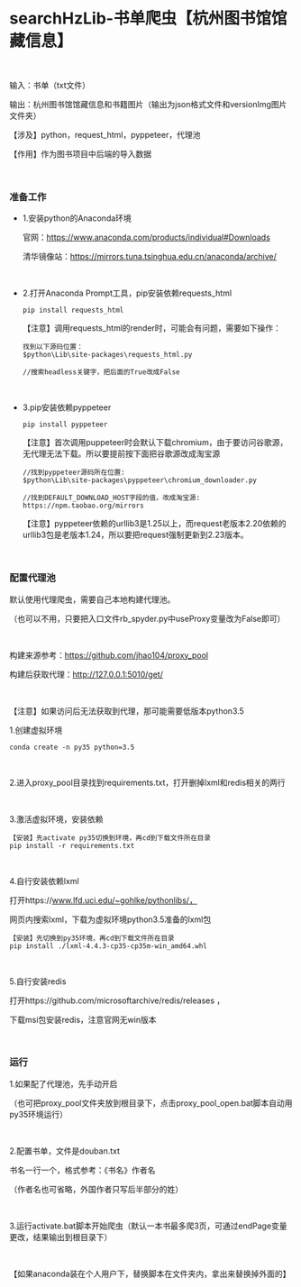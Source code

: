 searchHzLib-书单爬虫【杭州图书馆馆藏信息】
=======

<br>

输入：书单（txt文件）

输出：杭州图书馆馆藏信息和书籍图片（输出为json格式文件和versionImg图片文件夹）

【涉及】python，request_html，pyppeteer，代理池

【作用】作为图书项目中后端的导入数据

<br>

###  准备工作

- 1.安装python的Anaconda环境

  官网：https://www.anaconda.com/products/individual#Downloads

  清华镜像站：https://mirrors.tuna.tsinghua.edu.cn/anaconda/archive/

<br>

- 2.打开Anaconda Prompt工具，pip安装依赖requests_html

  ```
  pip install requests_html
  ```

  【注意】调用requests_html的render时，可能会有问题，需要如下操作：

  ```
  找到以下源码位置：
  $python\Lib\site-packages\requests_html.py
  
  //搜索headless关键字，把后面的True改成False
  ```

<br>

- 3.pip安装依赖pyppeteer

  ```
  pip install pyppeteer
  ```

  【注意】首次调用puppeteer时会默认下载chromium，由于要访问谷歌源，无代理无法下载。所以要提前按下面把谷歌源改成淘宝源

  ```
  //找到pyppeteer源码所在位置:
  $python\Lib\site-packages\pyppeteer\chromium_downloader.py
  
  //找到DEFAULT_DOWNLOAD_HOST字段的值，改成淘宝源:
  https://npm.taobao.org/mirrors
  ```

  【注意】pyppeteer依赖的urllib3是1.25以上，而request老版本2.20依赖的urllib3包是老版本1.24，所以要把request强制更新到2.23版本。

<br>  

###  配置代理池

默认使用代理爬虫，需要自己本地构建代理池。

（也可以不用，只要把入口文件rb_spyder.py中useProxy变量改为False即可）

<br>

构建来源参考：https://github.com/jhao104/proxy_pool

构建后获取代理：http://127.0.0.1:5010/get/

<br>

【注意】如果访问后无法获取到代理，那可能需要低版本python3.5

1.创建虚拟环境

```
conda create -n py35 python=3.5
```

<br>

2.进入proxy_pool目录找到requirements.txt，打开删掉lxml和redis相关的两行

<br>

3.激活虚拟环境，安装依赖

```
【安装】先activate py35切换到环境，再cd到下载文件所在目录
pip install -r requirements.txt
```

<br>

4.自行安装依赖lxml

打开https://www.lfd.uci.edu/~gohlke/pythonlibs/，

网页内搜索lxml，下载为虚拟环境python3.5准备的lxml包

```
【安装】先切换到py35环境，再cd到下载文件所在目录
pip install ./lxml-4.4.3-cp35-cp35m-win_amd64.whl
```

<br>

5.自行安装redis

打开https://github.com/microsoftarchive/redis/releases ，

下载msi包安装redis，注意官网无win版本

<br>

###  运行

1.如果配了代理池，先手动开启

（也可把proxy_pool文件夹放到根目录下，点击proxy_pool_open.bat脚本自动用py35环境运行）

<br>

2.配置书单，文件是douban.txt

书名一行一个，格式参考：《书名》作者名 

（作者名也可省略，外国作者只写后半部分的姓）

<br>

3.运行activate.bat脚本开始爬虫（默认一本书最多爬3页，可通过endPage变量更改，结果输出到根目录下）

<br>

【如果anaconda装在个人用户下，替换脚本在文件夹内，拿出来替换掉外面的】
